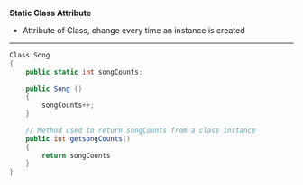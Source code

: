 **Static Class Attribute**
* Attribute of Class, change every time an instance is created
---
```cs
Class Song
{
    public static int songCounts;
    
    public Song ()
    {
        songCounts++;
    }
    
    // Method used to return songCounts from a class instance
    public int getsongCounts()
    {
        return songCounts
    }
}
```


